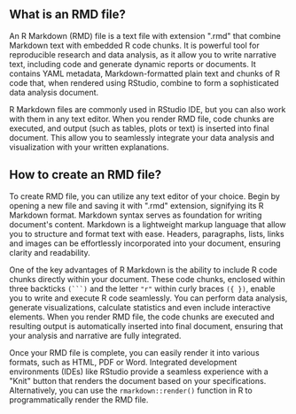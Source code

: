 ## What is an RMD file?

An R Markdown (RMD) file is a text file with extension ".rmd" that combine Markdown text with embedded R code chunks. It is powerful tool for reproducible research and data analysis, as it allow you to write narrative text, including code and generate dynamic reports or documents. It contains YAML metadata, Markdown-formatted plain text and chunks of R code that, when rendered using RStudio, combine to form a sophisticated data analysis document.

R Markdown files are commonly used in RStudio IDE, but you can also work with them in any text editor. When you render RMD file, code chunks are executed, and output (such as tables, plots or text) is inserted into final document. This allow you to seamlessly integrate your data analysis and visualization with your written explanations.

## How to create an RMD file?

To create RMD file, you can utilize any text editor of your choice. Begin by opening a new file and saving it with ".rmd" extension, signifying its R Markdown format. Markdown syntax serves as foundation for writing document's content. Markdown is a lightweight markup language that allow you to structure and format text with ease. Headers, paragraphs, lists, links and images can be effortlessly incorporated into your document, ensuring clarity and readability.

One of the key advantages of R Markdown is the ability to include R code chunks directly within your document. These code chunks, enclosed within three backticks `(```)` and the letter `"r"` within curly braces `({ })`, enable you to write and execute R code seamlessly. You can perform data analysis, generate visualizations, calculate statistics and even include interactive elements. When you render RMD file, the code chunks are executed and resulting output is automatically inserted into final document, ensuring that your analysis and narrative are fully integrated.

Once your RMD file is complete, you can easily render it into various formats, such as HTML, PDF or Word. Integrated development environments (IDEs) like RStudio provide a seamless experience with a "Knit" button that renders the document based on your specifications. Alternatively, you can use the `rmarkdown::render()` function in R to programmatically render the RMD file.

